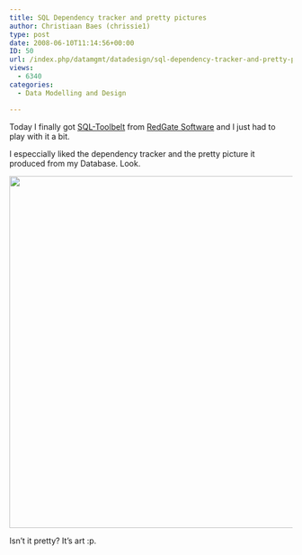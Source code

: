 ```yaml
---
title: SQL Dependency tracker and pretty pictures
author: Christiaan Baes (chrissie1)
type: post
date: 2008-06-10T11:14:56+00:00
ID: 50
url: /index.php/datamgmt/datadesign/sql-dependency-tracker-and-pretty-pictur/
views:
  - 6340
categories:
  - Data Modelling and Design

---
```

Today I finally got [SQL-Toolbelt][1] from [RedGate Software][2] and I just had to play with it a bit. 

I especcially liked the dependency tracker and the pretty picture it produced from my Database. Look.

<div class="image_block">
  <img src="/wp-content/uploads/blogs/DataMgmt/SQLToolbetdependecytracker.JPG" alt="" title="" width="748" height="625" />
</div>

Isn&#8217;t it pretty? It&#8217;s art :p.

 [1]: http://www.red-gate.com/products/SQL_Professional_Toolbelt/index.htm
 [2]: http://www.red-gate.com/